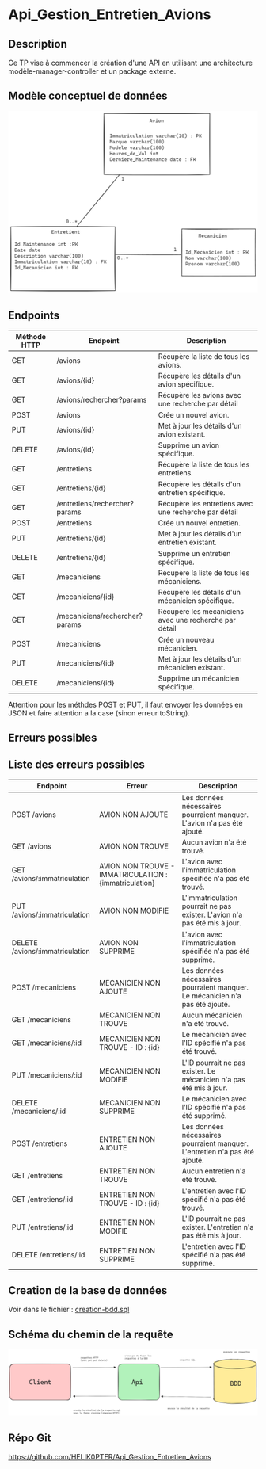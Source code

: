 # Api_Gestion_Entretien_Avions

## Description
Ce TP vise à commencer la création d'une API en utilisant une architecture modèle-manager-controller et un package 
externe.

## Modèle conceptuel de données
![UML.png](UML.png)

## Endpoints

| Méthode HTTP | Endpoint                       | Description                                           |
|--------------|--------------------------------|-------------------------------------------------------|
| GET          | /avions                        | Récupère la liste de tous les avions.                 |
| GET          | /avions/{id}                   | Récupère les détails d'un avion spécifique.           |
| GET          | /avions/rechercher?params      | Récupère les avions avec une recherche par détail     |
| POST         | /avions                        | Crée un nouvel avion.                                 |
| PUT          | /avions/{id}                   | Met à jour les détails d'un avion existant.           |
| DELETE       | /avions/{id}                   | Supprime un avion spécifique.                         |
| GET          | /entretiens                    | Récupère la liste de tous les entretiens.             |
| GET          | /entretiens/{id}               | Récupère les détails d'un entretien spécifique.       |
| GET          | /entretiens/rechercher?params  | Récupère les entretiens avec une recherche par détail |
| POST         | /entretiens                    | Crée un nouvel entretien.                             |
| PUT          | /entretiens/{id}               | Met à jour les détails d'un entretien existant.       |
| DELETE       | /entretiens/{id}               | Supprime un entretien spécifique.                     |
| GET          | /mecaniciens                   | Récupère la liste de tous les mécaniciens.            |
| GET          | /mecaniciens/{id}              | Récupère les détails d'un mécanicien spécifique.      |
| GET          | /mecaniciens/rechercher?params | Récupère les mecaniciens avec une recherche par détail |
| POST         | /mecaniciens                   | Crée un nouveau mécanicien.                           |
| PUT          | /mecaniciens/{id}              | Met à jour les détails d'un mécanicien existant.      |
| DELETE       | /mecaniciens/{id}              | Supprime un mécanicien spécifique.                    |

Attention pour les méthdes POST et PUT, il faut envoyer les données en JSON et faire attention a la case (sinon erreur toString).

## Erreurs possibles

## Liste des erreurs possibles

| Endpoint | Erreur | Description |
| --- | --- | --- |
| POST /avions | AVION NON AJOUTE | Les données nécessaires pourraient manquer. L'avion n'a pas été ajouté. |
| GET /avions | AVION NON TROUVE | Aucun avion n'a été trouvé. |
| GET /avions/:immatriculation | AVION NON TROUVE - IMMATRICULATION : {immatriculation} | L'avion avec l'immatriculation spécifiée n'a pas été trouvé. |
| PUT /avions/:immatriculation | AVION NON MODIFIE | L'immatriculation pourrait ne pas exister. L'avion n'a pas été mis à jour. |
| DELETE /avions/:immatriculation | AVION NON SUPPRIME | L'avion avec l'immatriculation spécifiée n'a pas été supprimé. |
| POST /mecaniciens | MECANICIEN NON AJOUTE | Les données nécessaires pourraient manquer. Le mécanicien n'a pas été ajouté. |
| GET /mecaniciens | MECANICIEN NON TROUVE | Aucun mécanicien n'a été trouvé. |
| GET /mecaniciens/:id | MECANICIEN NON TROUVE - ID : {id} | Le mécanicien avec l'ID spécifié n'a pas été trouvé. |
| PUT /mecaniciens/:id | MECANICIEN NON MODIFIE | L'ID pourrait ne pas exister. Le mécanicien n'a pas été mis à jour. |
| DELETE /mecaniciens/:id | MECANICIEN NON SUPPRIME | Le mécanicien avec l'ID spécifié n'a pas été supprimé. |
| POST /entretiens | ENTRETIEN NON AJOUTE | Les données nécessaires pourraient manquer. L'entretien n'a pas été ajouté. |
| GET /entretiens | ENTRETIEN NON TROUVE | Aucun entretien n'a été trouvé. |
| GET /entretiens/:id | ENTRETIEN NON TROUVE - ID : {id} | L'entretien avec l'ID spécifié n'a pas été trouvé. |
| PUT /entretiens/:id | ENTRETIEN NON MODIFIE | L'ID pourrait ne pas exister. L'entretien n'a pas été mis à jour. |
| DELETE /entretiens/:id | ENTRETIEN NON SUPPRIME | L'entretien avec l'ID spécifié n'a pas été supprimé. |


## Creation de la base de données

Voir dans le fichier : [creation-bdd.sql](creation-bdd.sql)


## Schéma du chemin de la requête

![Schema.png](Schema.png)

## Répo Git

https://github.com/HELIK0PTER/Api_Gestion_Entretien_Avions